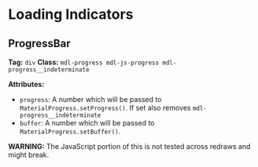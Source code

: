# Loading Indicators
## ProgressBar
**Tag:** `div`
**Class:** `mdl-progress mdl-js-progress mdl-progress__indeterminate`

**Attributes:**
* `progress`: A number which will be passed to `MaterialProgress.setProgress()`. If set also removes `mdl-progress__indeterminate`
* `buffer`: A number which will be passed to `MaterialProgress.setBuffer()`.

**WARNING:** The JavaScript portion of this is not tested across redraws and might break.
